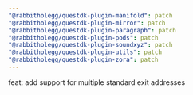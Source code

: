 ```yaml
---
"@rabbitholegg/questdk-plugin-manifold": patch
"@rabbitholegg/questdk-plugin-mirror": patch
"@rabbitholegg/questdk-plugin-paragraph": patch
"@rabbitholegg/questdk-plugin-pods": patch
"@rabbitholegg/questdk-plugin-soundxyz": patch
"@rabbitholegg/questdk-plugin-utils": patch
"@rabbitholegg/questdk-plugin-zora": patch
---
```


feat: add support for multiple standard exit addresses
